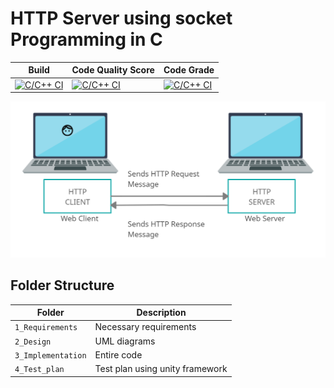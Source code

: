 # HTTP Server using socket Programming in C


|Build|Code Quality Score|Code Grade|
|---|---|---|
|[![C/C++ CI](https://github.com/TheInvincible8/LTTS_Mini_Project/actions/workflows/c-cpp.yml/badge.svg)](https://github.com/TheInvincible8/LTTS_Mini_Project/actions/workflows/c-cpp.yml)|[![C/C++ CI](https://www.code-inspector.com/project/21291/score/svg)]()|[![C/C++ CI](https://www.code-inspector.com/project/21291/status/svg)]()|

![Diagram](https://github.com/TheInvincible8/LTTS_Mini_Project/blob/master/6_ImagesAndVideos/Http%20server.png)



## Folder Structure
Folder             | Description
-------------------| -----------------------------------------
`1_Requirements`   | Necessary requirements
`2_Design`         | UML diagrams
`3_Implementation` | Entire code 
`4_Test_plan`      | Test plan using unity framework
